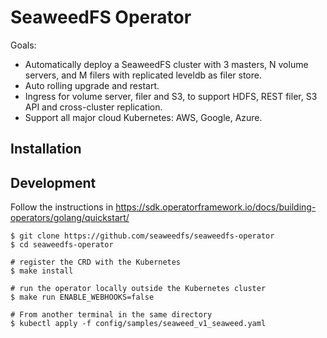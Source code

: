 # SeaweedFS Operator

Goals: 
* Automatically deploy a SeaweedFS cluster with 3 masters, N volume servers, and M filers with replicated leveldb as filer store.
* Auto rolling upgrade and restart.
* Ingress for volume server, filer and S3, to support HDFS, REST filer, S3 API and cross-cluster replication.
* Support all major cloud Kubernetes: AWS, Google, Azure.

## Installation

## Development

Follow the instructions in https://sdk.operatorframework.io/docs/building-operators/golang/quickstart/

```
$ git clone https://github.com/seaweedfs/seaweedfs-operator
$ cd seaweedfs-operator

# register the CRD with the Kubernetes
$ make install

# run the operator locally outside the Kubernetes cluster
$ make run ENABLE_WEBHOOKS=false 

# From another terminal in the same directory
$ kubectl apply -f config/samples/seaweed_v1_seaweed.yaml

```

